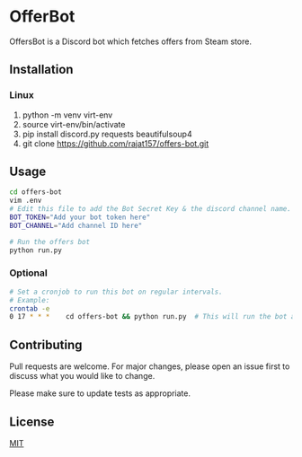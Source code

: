 # OfferBot

OffersBot is a Discord bot which fetches offers from Steam store.

## Installation

### Linux
1) python -m venv virt-env
2) source virt-env/bin/activate
3) pip install discord.py requests beautifulsoup4
4) git clone https://github.com/rajat157/offers-bot.git

## Usage
```bash
cd offers-bot
vim .env
# Edit this file to add the Bot Secret Key & the discord channel name.
BOT_TOKEN="Add your bot token here"
BOT_CHANNEL="Add channel ID here"

# Run the offers bot
python run.py
```
### Optional
```bash
# Set a cronjob to run this bot on regular intervals.
# Example:
crontab -e
0 17 * * *    cd offers-bot && python run.py  # This will run the bot at 5 PM everyday.
```
## Contributing
Pull requests are welcome. For major changes, please open an issue first to discuss what you would like to change.

Please make sure to update tests as appropriate.

## License
[MIT](https://choosealicense.com/licenses/mit/)
